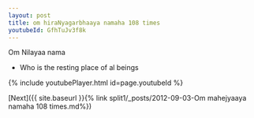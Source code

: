 ```yaml
---
layout: post
title: om hiraNyagarbhaaya namaha 108 times
youtubeId: GfhTuJv3f8k
---
```

 
 
Om Nilayaa nama 
 
 -  Who is the resting place of al beings 
 
  
 
  
 
 
 
 
 
 


{% include youtubePlayer.html id=page.youtubeId %}
 
[Next]({{ site.baseurl }}{% link  split1/_posts/2012-09-03-Om mahejyaaya namaha 108 times.md%})
 
